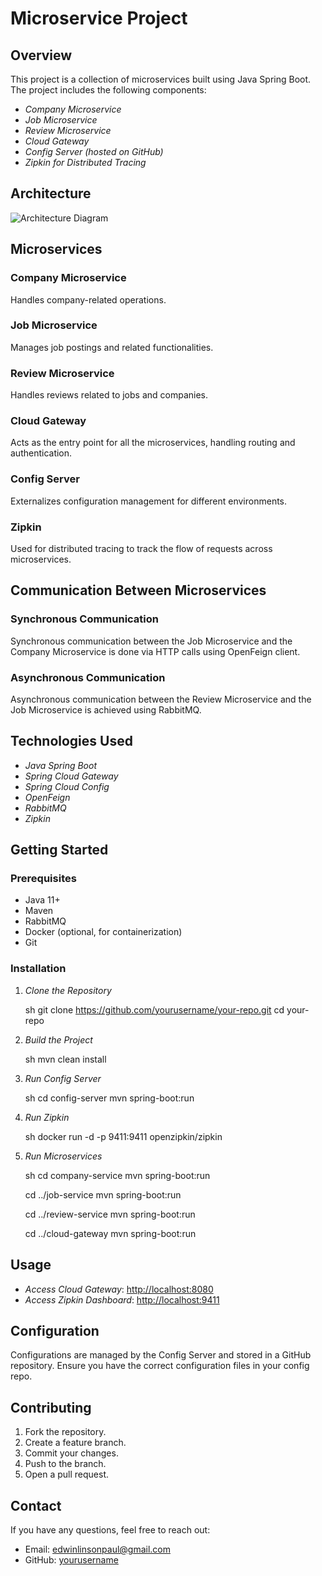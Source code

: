 # Microservice Project

## Overview

This project is a collection of microservices built using Java Spring Boot. The project includes the following components:

- *Company Microservice*
- *Job Microservice*
- *Review Microservice*
- *Cloud Gateway*
- *Config Server (hosted on GitHub)*
- *Zipkin for Distributed Tracing*

## Architecture

![Architecture Diagram](path-to-your-architecture-diagram.png)

## Microservices

### Company Microservice

Handles company-related operations.

### Job Microservice

Manages job postings and related functionalities.

### Review Microservice

Handles reviews related to jobs and companies.

### Cloud Gateway

Acts as the entry point for all the microservices, handling routing and authentication.

### Config Server

Externalizes configuration management for different environments.

### Zipkin

Used for distributed tracing to track the flow of requests across microservices.

## Communication Between Microservices

### Synchronous Communication

Synchronous communication between the Job Microservice and the Company Microservice is done via HTTP calls using OpenFeign client.

### Asynchronous Communication

Asynchronous communication between the Review Microservice and the Job Microservice is achieved using RabbitMQ.

## Technologies Used

- *Java Spring Boot*
- *Spring Cloud Gateway*
- *Spring Cloud Config*
- *OpenFeign*
- *RabbitMQ*
- *Zipkin*

## Getting Started

### Prerequisites

- Java 11+
- Maven
- RabbitMQ
- Docker (optional, for containerization)
- Git

### Installation

1. *Clone the Repository*

    sh
    git clone https://github.com/yourusername/your-repo.git
    cd your-repo
    

2. *Build the Project*

    sh
    mvn clean install
    

3. *Run Config Server*

    sh
    cd config-server
    mvn spring-boot:run
    

4. *Run Zipkin*

    sh
    docker run -d -p 9411:9411 openzipkin/zipkin
    

5. *Run Microservices*

    sh
    cd company-service
    mvn spring-boot:run

    cd ../job-service
    mvn spring-boot:run

    cd ../review-service
    mvn spring-boot:run

    cd ../cloud-gateway
    mvn spring-boot:run
    

## Usage

- *Access Cloud Gateway*: [http://localhost:8080](http://localhost:8080)
- *Access Zipkin Dashboard*: [http://localhost:9411](http://localhost:9411)

## Configuration

Configurations are managed by the Config Server and stored in a GitHub repository. Ensure you have the correct configuration files in your config repo.

## Contributing

1. Fork the repository.
2. Create a feature branch.
3. Commit your changes.
4. Push to the branch.
5. Open a pull request.


## Contact

If you have any questions, feel free to reach out:

- Email: edwinlinsonpaul@gmail.com
- GitHub: [yourusername](https://github.com/edwinlinsonpaul)
